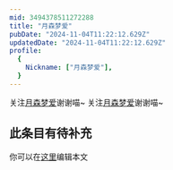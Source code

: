 ```yaml
---
mid: 3494378511272288
title: "月森梦爱"
pubDate: "2024-11-04T11:22:12.629Z"
updatedDate: "2024-11-04T11:22:12.629Z"
profile:
  {
    Nickname: ["月森梦爱"],
  }
---
```


关注[月森梦爱](https://space.bilibili.com/3494378511272288)谢谢喵~ 关注[月森梦爱](https://space.bilibili.com/3494378511272288)谢谢喵~

## 此条目有待补充
你可以在[这里](https://github.com/Yuhanawa/VTuber.ICU/edit/master/src/content/v/月森梦爱/index.md)编辑本文
